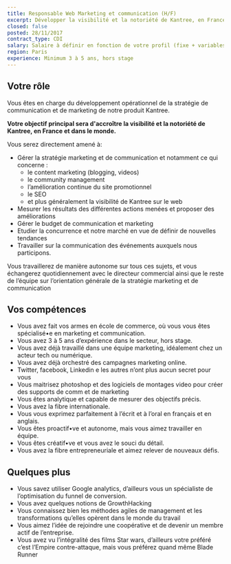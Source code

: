 ```yaml
---
title: Responsable Web Marketing et communication (H/F)
excerpt: Développer la visibilité et la notoriété de Kantree, en France et dans le monde
closed: false
posted: 28/11/2017
contract_type: CDI
salary: Salaire à définir en fonction de votre profil (fixe + variables)
region: Paris
experience: Minimum 3 à 5 ans, hors stage
---
```

## Votre rôle

Vous êtes en charge du développement opérationnel de la stratégie de communication et de marketing de notre produit Kantree.

**Votre objectif principal sera d'accroître la visibilité et la notoriété de Kantree, en France et dans le monde.**

Vous serez directement amené à:
- Gérer la stratégie marketing et de communication et notamment ce qui concerne :
    - le content marketing (blogging, videos)
    - le community management
    - l’amélioration continue du site promotionnel
    - le SEO
    - et plus généralement la visibilité de Kantree sur le web
- Mesurer les résultats des différentes actions menées et proposer des améliorations
- Gérer le budget de communication et marketing
- Etudier la concurrence et notre marché en vue de définir de nouvelles tendances
- Travailler sur la communication des événements auxquels nous participons.

Vous travaillerez de manière autonome sur tous ces sujets, et vous échangerez quotidiennement avec le directeur commercial ainsi que le reste de l’équipe sur l’orientation générale de la stratégie marketing et de communication

## Vos compétences

- Vous avez fait vos armes en école de commerce, où vous vous êtes spécialisé•e en marketing et communication.
- Vous avez 3 à 5 ans d’expérience dans le secteur, hors stage.
- Vous avez déjà travaillé dans une équipe marketing, idéalement chez un acteur tech ou numérique.
- Vous avez déjà orchestré des campagnes marketing online.
- Twitter, facebook, Linkedin e les autres n’ont plus aucun secret pour vous
- Vous maitrisez photoshop et des logiciels de montages video pour créer des supports de comm et de marketing
- Vous êtes analytique et capable de mesurer des objectifs précis.
- Vous avez la fibre internationale.
- Vous vous exprimez parfaitement à l’écrit et à l’oral en français et en anglais.
- Vous êtes proactif•ve et autonome, mais vous aimez travailler en équipe.
- Vous êtes créatif•ve et vous avez le souci du détail.
- Vous avez la fibre entrepreneuriale et aimez relever de nouveaux défis.

## Quelques plus

- Vous savez utiliser Google analytics, d’ailleurs vous un spécialiste de l’optimisation du funnel de conversion.
- Vous avez quelques notions de GrowthHacking
- Vous connaissez bien les méthodes agiles de management et les transformations qu’elles opèrent dans le monde du travail
- Vous aimez l’idée de rejoindre une coopérative et de devenir un membre actif de l’entreprise.
- Vous avez vu l’intégralité des films Star wars, d’ailleurs votre préféré c’est l’Empire contre-attaque, mais vous préférez quand même Blade Runner
